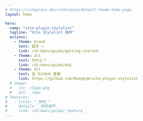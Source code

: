 ```yaml
---
# https://vitepress.dev/reference/default-theme-home-page
layout: home

hero:
  name: "vite-plugin-stylelint"
  tagline: "Vite Stylelint 插件"
  actions:
    - theme: brand
      text: 起步 →
      link: /zh-Hans/guide/getting-started
    - theme: alt
      text: 为什么？
      link: /zh-Hans/guide/why
    - theme: alt
      text: 在 GitHub 查看
      link: https://github.com/ModyQyW/vite-plugin-stylelint
  # image:
  #   src: /logo.png
  #   alt: _repo_
# features:
#   - title: "_特性_"
#     details: _特性细节_
#     link: /zh-Hans/guide/_feature_
---
```

